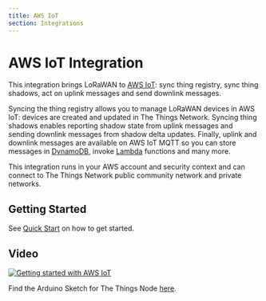 ```yaml
---
title: AWS IoT
section: Integrations
---
```


# AWS IoT Integration

This integration brings LoRaWAN to [AWS IoT](https://aws.amazon.com/iot/): sync thing registry, sync thing shadows, act on uplink messages and send downlink messages.

Syncing the thing registry allows you to manage LoRaWAN devices in AWS IoT: devices are created and updated in The Things Network. Syncing thing shadows enables reporting shadow state from uplink messages and sending downlink messages from shadow delta updates. Finally, uplink and downlink messages are available on AWS IoT MQTT so you can store messages in [DynamoDB](https://aws.amazon.com/dynamodb/), invoke [Lambda](https://aws.amazon.com/lambda/) functions and many more.

This integration runs in your AWS account and security context and can connect to The Things Network public community network and private networks.

## Getting Started

See [Quick Start](./quick-start.md) on how to get started.


## Video

[![Getting started with AWS IoT](https://img.youtube.com/vi/XuMv258g1kY/0.jpg)](https://www.youtube.com/watch?v=XuMv258g1kY)

Find the Arduino Sketch for The Things Node [here](https://github.com/TheThingsNetwork/docs/blob/master/_content/applications/aws/AWS-The-Things-Node.ino).
